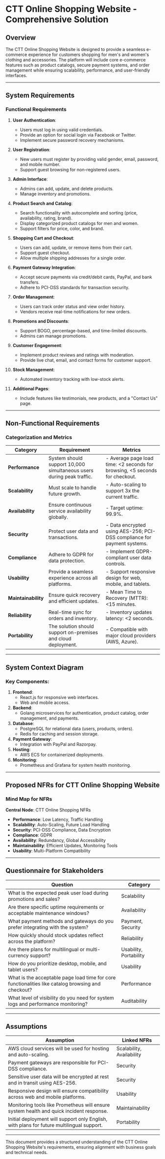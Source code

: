 # CTT Online Shopping Website - Comprehensive Solution

## **Overview**
The CTT Online Shopping Website is designed to provide a seamless e-commerce experience for customers shopping for men's and women's clothing and accessories. The platform will include core e-commerce features such as product catalogs, secure payment systems, and order management while ensuring scalability, performance, and user-friendly interfaces.

---

## **System Requirements**

### **Functional Requirements**

1. **User Authentication**:
   - Users must log in using valid credentials.
   - Provide an option for social login via Facebook or Twitter.
   - Implement secure password recovery mechanisms.

2. **User Registration**:
   - New users must register by providing valid gender, email, password, and mobile number.
   - Support guest browsing for non-registered users.

3. **Admin Interface**:
   - Admins can add, update, and delete products.
   - Manage inventory and promotions.

4. **Product Search and Catalog**:
   - Search functionality with autocomplete and sorting (price, availability, rating, brand).
   - Display categorized product catalogs for men and women.
   - Support filters for price, color, and brand.

5. **Shopping Cart and Checkout**:
   - Users can add, update, or remove items from their cart.
   - Support guest checkout.
   - Allow multiple shipping addresses for a single order.

6. **Payment Gateway Integration**:
   - Accept secure payments via credit/debit cards, PayPal, and bank transfers.
   - Adhere to PCI-DSS standards for transaction security.

7. **Order Management**:
   - Users can track order status and view order history.
   - Vendors receive real-time notifications for new orders.

8. **Promotions and Discounts**:
   - Support BOGO, percentage-based, and time-limited discounts.
   - Admins can manage promotions.

9. **Customer Engagement**:
   - Implement product reviews and ratings with moderation.
   - Provide live chat, email, and contact forms for customer support.

10. **Stock Management**:
    - Automated inventory tracking with low-stock alerts.

11. **Additional Pages**:
    - Include features like testimonials, new products, and a "Contact Us" page.

---

## **Non-Functional Requirements**

### **Categorization and Metrics**

| **Category**            | **Requirement**                                                                                                  | **Metrics**                                                                                      |
|--------------------------|------------------------------------------------------------------------------------------------------------------|--------------------------------------------------------------------------------------------------|
| **Performance**          | System should support 10,000 simultaneous users during peak traffic.                                             | - Average page load time: <2 seconds for browsing, <5 seconds for checkout.                     |
| **Scalability**          | Must scale to handle future growth.                                                                              | - Auto-scaling to support 3x the current traffic.                                               |
| **Availability**         | Ensure continuous service availability globally.                                                                | - Target uptime: 99.9%.                                                                          |
| **Security**             | Protect user data and transactions.                                                                             | - Data encrypted using AES-256; PCI-DSS compliance for payment systems.                         |
| **Compliance**           | Adhere to GDPR for data protection.                                                                             | - Implement GDPR-compliant user data controls.                                                  |
| **Usability**            | Provide a seamless experience across all platforms.                                                             | - Support responsive design for web, mobile, and tablets.                                       |
| **Maintainability**      | Ensure quick recovery and efficient updates.                                                                    | - Mean Time to Recovery (MTTR): <15 minutes.                                                    |
| **Reliability**          | Real-time sync for orders and inventory.                                                                        | - Inventory updates latency: <2 seconds.                                                        |
| **Portability**          | The solution should support on-premises and cloud deployment.                                                   | - Compatible with major cloud providers (AWS, Azure).                                           |

---

## **System Context Diagram**

### **Key Components**:
1. **Frontend**:
   - React.js for responsive web interfaces.
   - Web and mobile access.
2. **Backend**:
   - Golang microservices for authentication, product catalog, order management, and payments.
3. **Database**:
   - PostgreSQL for relational data (users, products, orders).
   - Redis for caching and session storage.
4. **Payment Gateway**:
   - Integration with PayPal and Razorpay.
5. **Hosting**:
   - AWS ECS for containerized deployments.
6. **Monitoring**:
   - Prometheus and Grafana for system health monitoring.

---

## **Proposed NFRs for CTT Online Shopping Website**

### **Mind Map for NFRs**

**Central Node**: CTT Online Shopping NFRs  
- **Performance**: Low Latency, Traffic Handling  
- **Scalability**: Auto-Scaling, Future Load Handling  
- **Security**: PCI-DSS Compliance, Data Encryption  
- **Compliance**: GDPR  
- **Availability**: Redundancy, Global Accessibility  
- **Maintainability**: Efficient Updates, Monitoring Tools  
- **Usability**: Multi-Platform Compatibility  

---

## **Questionnaire for Stakeholders**

| **Question**                                                                                              | **Category**         |
|----------------------------------------------------------------------------------------------------------|----------------------|
| What is the expected peak user load during promotions and sales?                                         | Scalability          |
| Are there specific uptime requirements or acceptable maintenance windows?                                | Availability         |
| What payment methods and gateways do you prefer integrating with the system?                             | Payment, Security    |
| How quickly should stock updates reflect across the platform?                                            | Reliability          |
| Are there plans for multilingual or multi-currency support?                                              | Usability, Portability |
| How do you prioritize desktop, mobile, and tablet users?                                                 | Usability            |
| What is the acceptable page load time for core functionalities like catalog browsing and checkout?       | Performance          |
| What level of visibility do you need for system logs and performance monitoring?                         | Auditability         |

---

## **Assumptions**

| **Assumption**                                                                                           | **Linked NFRs**       |
|----------------------------------------------------------------------------------------------------------|-----------------------|
| AWS cloud services will be used for hosting and auto-scaling.                                            | Scalability, Availability |
| Payment gateways are responsible for PCI-DSS compliance.                                                 | Security              |
| Sensitive user data will be encrypted at rest and in transit using AES-256.                              | Security              |
| Responsive design will ensure compatibility across web and mobile platforms.                             | Usability             |
| Monitoring tools like Prometheus will ensure system health and quick incident response.                  | Maintainability       |
| Initial deployment will support only English, with plans for future multilingual support.                | Portability           |

---

This document provides a structured understanding of the CTT Online Shopping Website's requirements, ensuring alignment with business goals and technical needs.

